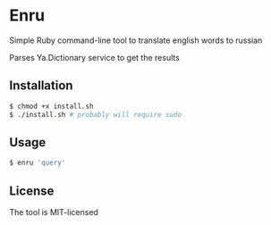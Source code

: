 # Enru

Simple Ruby command-line tool to translate english words to russian

Parses Ya.Dictionary service to get the results

## Installation

```bash
$ chmod +x install.sh
$ ./install.sh # probably will require sudo
```

## Usage

```bash
$ enru 'query'
```

## License

The tool is MIT-licensed